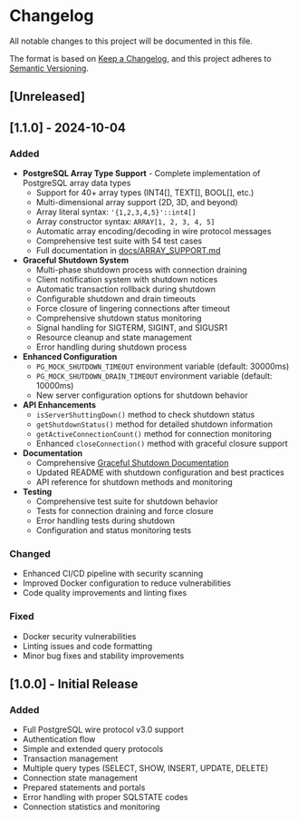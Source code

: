 # Changelog

All notable changes to this project will be documented in this file.

The format is based on [Keep a Changelog](https://keepachangelog.com/en/1.0.0/),
and this project adheres to [Semantic Versioning](https://semver.org/spec/v2.0.0.html).

## [Unreleased]

## [1.1.0] - 2024-10-04

### Added

- **PostgreSQL Array Type Support** - Complete implementation of PostgreSQL array data types
  - Support for 40+ array types (INT4[], TEXT[], BOOL[], etc.)
  - Multi-dimensional array support (2D, 3D, and beyond)
  - Array literal syntax: `'{1,2,3,4,5}'::int4[]`
  - Array constructor syntax: `ARRAY[1, 2, 3, 4, 5]`
  - Automatic array encoding/decoding in wire protocol messages
  - Comprehensive test suite with 54 test cases
  - Full documentation in [docs/ARRAY_SUPPORT.md](docs/ARRAY_SUPPORT.md)
- **Graceful Shutdown System**
  - Multi-phase shutdown process with connection draining
  - Client notification system with shutdown notices
  - Automatic transaction rollback during shutdown
  - Configurable shutdown and drain timeouts
  - Force closure of lingering connections after timeout
  - Comprehensive shutdown status monitoring
  - Signal handling for SIGTERM, SIGINT, and SIGUSR1
  - Resource cleanup and state management
  - Error handling during shutdown process
- **Enhanced Configuration**
  - `PG_MOCK_SHUTDOWN_TIMEOUT` environment variable (default: 30000ms)
  - `PG_MOCK_SHUTDOWN_DRAIN_TIMEOUT` environment variable (default: 10000ms)
  - New server configuration options for shutdown behavior
- **API Enhancements**
  - `isServerShuttingDown()` method to check shutdown status
  - `getShutdownStatus()` method for detailed shutdown information
  - `getActiveConnectionCount()` method for connection monitoring
  - Enhanced `closeConnection()` method with graceful closure support
- **Documentation**
  - Comprehensive [Graceful Shutdown Documentation](SHUTDOWN.md)
  - Updated README with shutdown configuration and best practices
  - API reference for shutdown methods and monitoring
- **Testing**
  - Comprehensive test suite for shutdown behavior
  - Tests for connection draining and force closure
  - Error handling tests during shutdown
  - Configuration and status monitoring tests

### Changed

- Enhanced CI/CD pipeline with security scanning
- Improved Docker configuration to reduce vulnerabilities
- Code quality improvements and linting fixes

### Fixed

- Docker security vulnerabilities
- Linting issues and code formatting
- Minor bug fixes and stability improvements

## [1.0.0] - Initial Release

### Added

- Full PostgreSQL wire protocol v3.0 support
- Authentication flow
- Simple and extended query protocols
- Transaction management
- Multiple query types (SELECT, SHOW, INSERT, UPDATE, DELETE)
- Connection state management
- Prepared statements and portals
- Error handling with proper SQLSTATE codes
- Connection statistics and monitoring
